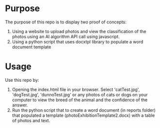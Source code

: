 # Purpose

The purpose of this repo is to display two proof of concepts: 

1. Using a website to upload photos and view the classification of the photos using an AI algorithm API call using javascript. 
2. Using a python script that uses docxtpl library to populate a word document template 

# Usage 

Use this repo by:

1. Opening the index.html file in your browser. Select 'catTest.jpg', 'dogTest.jpg', 'dunnoTest.jpg' or any photos of cats or dogs on your computer to view the breed of the animal and the confidence of the answer.
2. Run the python script that  to create a word document (in reports folder) that populated a template (photoExhibitionTemplate2.docx) with a table of photos and text. 



